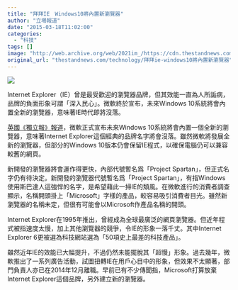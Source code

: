 ```yaml
---
title: "拜拜IE　Windows10將內置新瀏覽器"
author: "立場報道"
date: "2015-03-18T11:02:00"
categories:
  - "科技"
tags: []
image: "http://web.archive.org/web/2021im_/https://cdn.thestandnews.com/media/photos/cache/bye-06_yHLnu_1200x0.png"
original_url: "thestandnews.com/technology/拜拜ie-windows10將內置新瀏覽器"
---
```

![](http://web.archive.org/web/2021im_/https://cdn.thestandnews.com/media/photos/cache/bye-06_yHLnu_1200x0.png)

Internet Explorer（IE）曾是最受歡迎的瀏覽器品牌，但其效能一直為人所詬病，品牌的負面形象可謂「深入民心」。微軟終於宣布，未來Windows 10系統將會內置全新的瀏覽器，意味著IE時代即將沒落。

[英國《獨立報》報道](http://web.archive.org/web/20210628175729/http://www.independent.co.uk/life-style/gadgets-and-tech/news/internet-explorer-brand-killed-off-by-microsoft-making-way-for-new-renamed-browser-10114012.html)，微軟正式宣布未來Windows 10系統將會內置一個全新的瀏覽器，意味著Internet Explorer這個經典的品牌名字將會沒落。雖然微軟將發展全新的瀏覽器，但部分的Windows 10版本仍會保留IE程式，以確保電腦仍可以兼容較舊的網頁。

新開發的瀏覽器將會運作得更快，內部代號暫名爲「Project Spartan」，但正式名字仍有待決定。新開發的瀏覽器代號暫名爲「Project Spartan」，有指Windows使用斯巴達人這強悍的名字，是希望藉此一掃IE的頽風。在微軟進行的消費者調查顯示，名稱開頭掛上「Microsoft」字樣的產品，較容易吸引消費者目光。雖然新瀏覽器的名稱未定，但很有可能會以Microsoft作產品名稱的開頭。

Internet Explorer在1995年推出，曾經成為全球最廣泛的網頁瀏覽器。但近年程式被指速度太慢，加上其他瀏覽器的競爭，令IE的形象一落千丈。其中Internet Explorer 6更被選為科技網站選為「50項史上最差的科技產品」。

雖然近年IE的效能已大幅提升，不過仍然未能擺脫其「超慢」形象。過去幾年，微軟推出了一系列廣告活動，試圖扭轉IE在用戶心目中的形象，但效果不太顯著，部門負責人亦已在2014年12月離職。早前已有不少傳聞指，Microsoft打算放棄Internet Explorer這個品牌，另外建立新的瀏覽器。